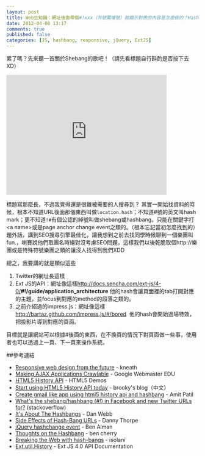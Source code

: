 ```yaml
---
layout: post
title: Web豆知識：網址後面帶個#!xxx（井號驚嘆號）就顯示對應的內容是怎麼做的？Hashbang/Shebang URL 與 Responsive Web Design
date: 2012-04-08 13:17
comments: true
published: false
categories: [JS, hashbang, responsive, jQuery, ExtJS]
---
```

累了嗎？先來聽一首關於Shebang的歌吧！（請先看標題自行斟酌是否按下去XD）
<iframe width="420" height="315" src="http://www.youtube.com/embed/5ihtX86JzmA?rel=0" frameborder="0" allowfullscreen></iframe>

<!--
location.hash與onhashchange event (Ext.history/jQuery.history)
-->


標題寫那麼長，不過我覺得還是很難被需要的人搜尋到？
其實一開始找資料的時候，根本不知道URL後面那個東西叫做`location.hash`；不知道#號的英文叫hash mark；更不知道`!#`有個公認的綽號叫做shebang或hashbang。只能在關鍵字打&lt;a name&gt;或是page anchor change event之類的。（根本忘記當初怎麼找到的）
題外話，講到SEO搜尋引擎最佳化，讓我想到之前去找同學時候聊到一個樂團叫fun.，喇賽說他們取團名時絕對沒考慮SEO問題，這樣我們以後乾脆取個http://樂團或是特殊符號樂團之類的讓沒人找得到我們XDD


總之，我要講的就是類似這些
1.	Twitter的網址長這樣
2.	Ext JS的API：網址像這樣<a href="http://docs.sencha.com/ext-js/4-0/#!/guide/application_architecture">http://docs.sencha.com/ext-js/4-0/<b>#!/guide/application_architecture</b></a>&nbsp;他的hash會讓頁面裡的tab打開對應的主題，並focus到對應的method的段落之類的。</li>
3.	之前介紹過的impress.js：網址像這樣
<a href="http://bartaz.github.com/impress.js/#/bored">http://bartaz.github.com/impress.js/#/bored</a>&nbsp;
他的hash會開始過場特效，把投影片導到對應的頁面。</li>


目標就是讓網站可以根據#後面的東西，在不換頁的情況下對頁面做一些事，使用者也可以透過上一頁、下一頁來操作系統。

<script async class="speakerdeck-embed" data-id="4de55b8d5753082e3c000002" data-ratio="1.3333333333333333" src="//speakerdeck.com/assets/embed.js"></script>

##參考連結
*	[Responsive web design from the future][responsive] - kneath
*	[Making AJAX Applications Crawlable][crawl] - Google Webmaster EDU
*	[HTML5 History API][html5] - HTML5 Demos
*	[Start using HTML5 History API today][brooky] - brooky's blog（中文）
*	[Create gmail like app using html5 history api and hashbang][gmail] - Amit Patil
*	[What's the shebang/hashbang (#!) in Facebook and new Twitter URLs for?][stack] (stackoverflow)
*	[It's About The Hashbangs][dan] - Dan Webb
*	[Side Effects of Hash-Bang URLs][side] - Danny Thorpe
*	[jQuery hashchange event][jquery] - Ben Alman
*	[Thoughts on the Hashbang][thoughts] - ben cherry
*	[Breaking the Web with hash-bangs][breaking] - isolani
*	[Ext.util.History][ext] - Ext JS 4.0 API Documentation

[responsive]: http://warpspire.com/talks/responsive/
[crawl]: https://developers.google.com/webmasters/ajax-crawling/?hl=zh-TW
[html5]: http://html5demos.com/history/
[brooky]: http://brooky.cc/2011/06/27/start-using-html5-history-api-today/
[gmail]: http://www.amitpatil.me/create-gmail-like-app-using-html5-history-api-and-hashbang/
[stack]: http://stackoverflow.com/questions/3009380/
[dan]: http://danwebb.net/2011/5/28/it-is-about-the-hashbangs
[side]: http://dannythorpe.com/2011/02/09/side-effects-of-hash-bang-urls/
[jquery]: http://benalman.com/projects/jquery-hashchange-plugin/
[ext]: http://docs.sencha.com/ext-js/4-0/#!/api/Ext.util.History
[thoughts]: http://www.adequatelygood.com/2011/2/Thoughts-on-the-Hashbang
[breaking]: http://isolani.co.uk/blog/javascript/BreakingTheWebWithHashBangs